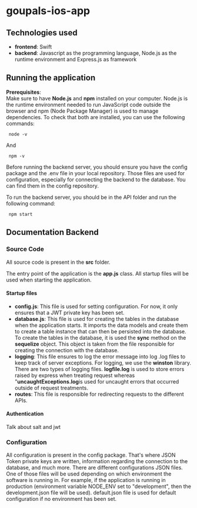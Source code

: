# goupals-ios-app

## Technologies used
- **frontend**: Swift
- **backend**: Javascript as the programming language, Node.js as the runtime environment and Express.js as framework

## Running the application

**Prerequisites**:
<br /> 
Make sure to have **Node.js** and **npm** installed on your computer. Node.js is the runtime environment needed to run JavaScript code outside the browser and npm (Node Package Manager) is used to manage dependencies.
To check that both are installed, you can use the following commands:
   ```
    node -v
   ```
And 
   ```
    npm -v
   ```

Before running the backend server, you should ensure you have the config package and the .env file in your local repository. Those files are used for configuration, especially for connecting the backend to the database. You can find them in the config repository. 

To run the backend server, you should be in the API folder and run the following command:
   ```
    npm start
   ```

## Documentation Backend

### Source Code

All source code is present in the **src** folder. <br /> 

The entry point of the application is the **app.js** class. All startup files will be used when starting the application. 

#### Startup files

- **config.js**: This file is used for setting configuration. For now, it only ensures that a JWT private key has been set.
- **database.js**: This file is used for creating the tables in the database when the application starts. It imports the data models and create them to create a table instance that can then be persisted into the database. To create the tables in the database, it is used the **sync** method on the **sequelize** object. This object is taken from the file responsible for creating the connection with the database.
- **logging**: This file ensures to log the error message into log .log files to keep track of server exceptions. For logging, we use the **winston** library. There are two types of logging files. **logfile.log** is used to store errors raised by express when treating request whereas "**uncaughtExceptions.log**is used for uncaught errors that occurred outside of request treatments.
- **routes**: This file is responsible for redirecting requests to the different APIs.

#### Authentication

Talk about salt and jwt
### Configuration

All configuration is present in the config package. That's where JSON Token private keys are written, information regarding the connection to the database, and much more. There are different configurations JSON files. One of those files will be used depending on which environment the software is running in. For example, if the application is running in production (environment variable NODE_ENV set to "development", then the development.json file will be used). default.json file is used for default configuration if no environment has been set.

